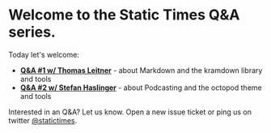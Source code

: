 # Welcome to the Static Times Q&A series.

Today let's welcome:

- [**Q&A #1 w/ Thomas Leitner**](01-thomas-leitner-kramdown.md) - about Markdown and the kramdown library and tools
- [**Q&A #2 w/ Stefan Haslinger**](02-stefan-haslinger-octopod.md) - about Podcasting and the octopod theme and tools

Interested in an Q&A? Let us know. Open a new issue ticket or ping us on twitter [@statictimes](https://twitter.com/statictimes). 

